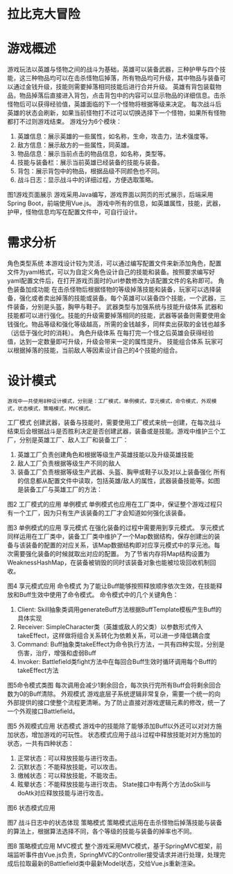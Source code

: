 # 拉比克大冒险
# 游戏概述
游戏玩法以英雄与怪物之间的战斗为基础，英雄可以装备武器，三种护甲与四个技能，这三种物品均可以在击杀怪物后掉落，所有物品均可升级，其中物品与装备可以通过金钱升级，技能则需要掉落相同技能后进行合并升级。
英雄有背包装载物品，物品掉落后直接进入背包，点击背包中的内容可以显示物品的详细信息。击杀怪物后可以获得经验值，英雄面临的下一个怪物将根据等级来决定。
每次战斗后英雄的状态会刷新，如果当前怪物打不过可以切换选择下一个怪物，如果所有怪物都打不过则游戏结束。
	游戏分为6个模块：
1.	英雄信息：展示英雄的一些属性，如名称，生命，攻击力，法术强度等。
2.	敌方信息：展示敌方的一些属性，同英雄。
3.	物品信息：展示当前点击的物品信息，如名称，类型等。
4.	技能与装备栏：展示当前英雄已经装备的技能与装备。
5.	背包：展示背包中的物品，根据品级不同颜色也不同。
6.	战斗日志：显示战斗中的详细过程，方便选取策略。

图1游戏页面展示
	游戏采用Java编写，游戏界面以网页的形式展示，后端采用Spring Boot，前端使用Vue.js。
	游戏中所有的信息，如英雄属性，技能，武器，护甲，怪物信息均写在配置文件中，可自行设计。
# 需求分析
角色类型系统
	本游戏设计较为灵活，可以通过编写配置文件来新添加角色，配置文件为yaml格式，可以为自定义角色设计自己的技能和装备。按照要求编写好yaml配置文件后，在打开游戏页面时的url参数修改为该配置文件的名称即可。
角色装备加成功能
	在击杀怪物后根据怪物的等级掉落技能和装备，玩家可以选择装备，强化或者卖出掉落的技能或装备。每个英雄可以装备四个技能，一个武器，三件装备，分别是头盔，胸甲与鞋子。
武器类型与加强系统与技能升级体系
武器和技能都可以进行强化。技能的升级需要掉落相同的技能，武器等装备则需要使用金钱强化。物品等级和强化等级越高，所需的金钱越多，同样卖出获取的金钱也越多（远低于强化时的消耗）。
角色升级体系
	在每打完一个怪之后英雄会获得经验值，达到一定数量即可升级，升级会带来一定的属性提升。
技能组合体系
	玩家可以根据掉落的技能，当前敌人等因素设计自己的4个技能的组合。
# 设计模式
	游戏中一共使用8种设计模式，分别是：工厂模式，单例模式，享元模式，命令模式，外观模式，状态模式，策略模式，MVC模式。
工厂模式
	创建武器，装备与技能时，需要使用工厂模式来统一创建，在每次战斗结束后会根据战斗是否胜利决定是否创建武器，装备或是技能。游戏中维护三个工厂，分别是英雄工厂、敌人工厂和装备工厂：
1.	英雄工厂负责创建角色和根据等级生产英雄技能以及升级英雄技能
2.	敌人工厂负责根据等级生产不同的敌人
3.	装备工厂负责根据等级生产武器、头盔、胸甲或鞋子以及对以上装备强化
所有的信息都从配置文件中读取，包括英雄/敌人的属性，武器装备技能等。如图是装备工厂与英雄工厂的方法：

图2 工厂模式的应用
单例模式
单例模式也应用在工厂类中，保证整个游戏过程只有一个工厂，因为只有生产该装备的工厂才会知道如何强化该装备。

图3 单例模式的应用
享元模式
	在强化装备的过程中需要用到享元模式。
享元模式同样运用在工厂类中，装备工厂类中维护了一个Map数据结构，保存创建出的装备与该装备的配置的对应关系，该Map数据结构即对应享元模式中的享元池。每次需要强化装备的时候就取出对应的配置。
	为了节省内存将Map结构设置为WeaknessHashMap，在装备被销毁的同时该装备对象也能被垃圾回收机制回收。

图4 享元模式应用
命令模式
	为了能让Buff能够按照释放顺序依次生效，在技能释放和Buff生效中使用了命令模式。
命令模式中的几个关键角色：
1.	Client: Skill抽象类调用generateBuff方法根据BuffTemplate模板产生Buff的具体实现
2.	Receiver: SimpleCharacter类（英雄或敌人的父类）以参数形式传入takeEffect，这样做将组合关系转化为依赖关系，可以进一步降低耦合度
3.	Command: Buff抽象类takeEffect为命令执行方法，一共有四种实现，分别是伤害，治疗，增强和虚弱Buff
4.	Invoker: Battlefield类fight方法中在每回合Buff生效时循环调用每个Buff的takeEffect方法

图5命令模式类图
	每次调用会减少1剩余回合，每次执行完所有Buff会将剩余回合数为0的Buff清除。
外观模式
	游戏底层子系统逻辑非常复杂，需要一个统一的向外部提供的接口使整个流程更清晰。为了防止直接对游戏逻辑元素的修改，统一了一个外观接口Battlefield。

图5 外观模式应用
状态模式
游戏中的技能除了能够添加Buff以外还可以对对方施加状态，增加游戏的可玩性。
状态模式应用于战斗过程中释放技能对对方施加的状态，一共有四种状态：
1.	正常状态：可以释放技能与进行攻击。
2.	沉默状态：不能释放技能，可以攻击。
3.	缴械状态：可以释放技能，不能攻击。
4.	眩晕状态：不能释放技能与进行攻击。
State接口中有两个方法doSkill与doAtk对应释放技能与进行攻击。

图6 状态模式应用

图7 战斗日志中的状态体现
策略模式
	策略模式运用在击杀怪物后掉落技能与装备的算法上，根据算法选择不同，各个等级的技能与装备的掉率也不同。

图8 策略模式应用
MVC模式
	整个游戏采用MVC模式，基于SpringMVC框架，前端监听事件由Vue.js负责，SpringMVC的Controller接受请求并进行处理，处理完成后拉取最新的Battlefield类中最新Model状态，交给Vue.js重新渲染。
